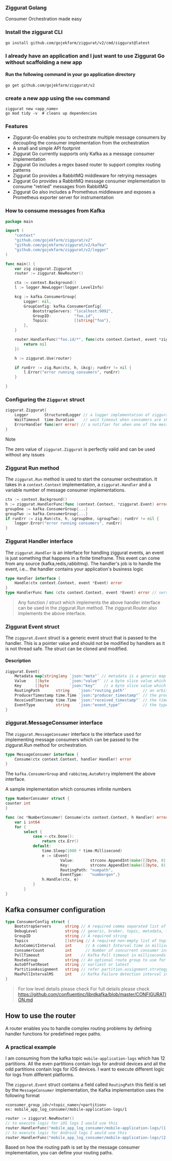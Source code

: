 ### Ziggurat Golang

Consumer Orchestration made easy

### Install the ziggurat CLI

```shell script
go install github.com/gojekfarm/ziggurat/v2/cmd/ziggurat@latest                                                                                                                                                    
```

### I already have an application and I just want to use Ziggurat Go without scaffolding a new app

#### Run the following command in your go application directory

```shell
go get github.com/gojekfarm/ziggurat/v2
```

### create a new app using the `new` command

```shell
ziggurat new <app_name>
go mod tidy -v  # cleans up dependencies
```

### Features

- Ziggurat-Go enables you to orchestrate multiple message consumers by decoupling the consumer implementation from the
  orchestration
- A small and simple API footprint
- Ziggurat Go currently supports only Kafka as a message consumer implementation
- Ziggurat Go includes a regex based router to support complex routing patterns
- Ziggurat Go provides a RabbitMQ middleware for retrying messages
- Ziggurat Go provides a RabbitMQ message consumer implementation to consume "retried" messages from RabbitMQ
- Ziggurat Go also includes a Prometheus middleware and exposes a Prometheus exporter server for instrumentation

### How to consume messages from Kafka

```go
package main

import (
	"context"
	"github.com/gojekfarm/ziggurat/v2"
	"github.com/gojekfarm/ziggurat/v2/kafka"
	"github.com/gojekfarm/ziggurat/v2/logger"
)

func main() {
	var zig ziggurat.Ziggurat
	router := ziggurat.NewRouter()

	ctx := context.Background()
	l := logger.NewLogger(logger.LevelInfo)

	kcg := kafka.ConsumerGroup{
		Logger: nil,
		GroupConfig: kafka.ConsumerConfig{
			BootstrapServers: "localhost:9092",
			GroupID:          "foo.id",
			Topics:           []string{"foo"},
		},
	}

	router.HandlerFunc("foo.id/*", func(ctx context.Context, event *ziggurat.Event) error {
		return nil
	})

	h := ziggurat.Use(router)

	if runErr := zig.Run(ctx, h, &kcg); runErr != nil {
		l.Error("error running consumers", runErr)
	}

}
```

### Configuring the `Ziggurat` struct

```go
ziggurat.Ziggurat{
    Logger       StructuredLogger // a logger implementation of ziggurat.StructuredLogger
    WaitTimeout  time.Duration    // wait timeout when consumers are shutdown
    ErrorHandler func(err error) // a notifier for when one of the message consumers is shutdown abruptly
}
```

> [!NOTE]  
> The zero value of `ziggurat.Ziggurat` is perfectly valid and can be used without any issues

### Ziggurat Run method

The `ziggurat.Run` method is used to start the consumer orchestration. It takes in a `context.Context` implementation,
a `ziggurat.Handler` and a variable number of message consumer implementations.

```go
ctx := context.Background()
h := ziggurat.HandlerFunc(func (context.Context, *ziggurat.Event) error {...})
groupOne := kafka.ConsumerGroup{...}
groupTwo := kafka.ConsumerGroup{...}
if runErr := zig.Run(ctx, h, &groupOne, &groupTwo); runErr != nil {
    logger.Error("error running consumers", runErr)
}
```

### Ziggurat Handler interface

The `ziggurat.Handler` is an interface for handling ziggurat events, an event is just something that happens in a finite
timeframe. This event can come from
any source (kafka,redis,rabbitmq). The handler's job is to handle the event, i.e... the handler contains your
application's business logic

```go
type Handler interface {
    Handle(ctx context.Context, event *Event) error
}
type HandlerFunc func (ctx context.Context, event *Event) error // serves as an adapter for normal functions to be used as handlers
```

> Any function / struct which implements the above handler interface can be used in the ziggurat.Run method. The
> ziggurat.Router also implements the above interface.

### Ziggurat Event struct

The `ziggurat.Event` struct is a generic event struct that is passed to the handler. This is a pointer value and should
not be modified by handlers as it is not thread safe. The struct can be cloned and modified.

#### Description

```go
ziggurat.Event{
    Metadata map[string]any `json:"meta"` // metadata is a generic map for storing event related info
    Value    []byte         `json:"value"` // a byte slice value which contains the actual message 
    Key      []byte         `json:"key"`   // a byte slice value which contains the actual key
    RoutingPath       string    `json:"routing_path"`       // an arbitrary string set by the message consumer implementation
    ProducerTimestamp time.Time `json:"producer_timestamp"` // the producer timestamp set by the message consumer implementation
    ReceivedTimestamp time.Time `json:"received_timestamp"` // the timestamp at which the message was ingested by the system, this is also set by the message consumer implementation
    EventType         string    `json:"event_type"`         // the type of event, ex:= kafka,rabbitmq, this is also set by the message consumer implementation
}

```

### ziggurat.MessageConsumer interface

The `ziggurat.MessageConsumer` interface is the interface used for implementing message consumers which can be passed to
the ziggurat.Run method for orchestration.

```go
type MessageConsumer interface {
    Consume(ctx context.Context, handler Handler) error
}
```

The `kafka.ConsumerGroup` and `rabbitmq.AutoRetry` implement the above interface.

A sample implementation which consumes infinite numbers
```go
type NumberConsumer struct {
counter int
}

func (nc *NumberConsumer) Consume(ctx context.Context, h Handler) error {
    var i int64
    for {
        select {
		    case <-ctx.Done():
                return ctx.Err()
            default:
                time.Sleep(1000 * time.Millisecond)
                e := &Event{
						Value:       strconv.AppendInt(make([]byte, 8), i, 10),
						Key:         strconv.AppendInt(make([]byte, 8), i, 10),
						RoutingPath: "numpath",
						EventType:   "numbergen",}	
				h.Handle(ctx, e)
			}
		}
}
```


## Kafka consumer configuration

```go
type ConsumerConfig struct {
    BootstrapServers      string // A required comma separated list of broker addresses
    DebugLevel            string // generic, broker, topic, metadata, feature, queue, msg, protocol, cgrp, security, fetch, interceptor, plugin, consumer, admin, eos, mock, assignor, conf, all
    GroupID               string // A required string 
    Topics                []string // A required non-empty list of topics to consume from
    AutoCommitInterval    int      // A commit Interval time in milliseconds
    ConsumerCount         int      // Number of concurrent consumer instances to consume from Kafka
    PollTimeout           int    // Kafka Poll timeout in milliseconds
    RouteGroup            string // An optional route group to use for routing purposes
    AutoOffsetReset       string // earliest or latest
    PartitionAssignment   string // refer partition.assignment.strategy https://github.com/confluentinc/librdkafka/blob/master/CONFIGURATION.md
    MaxPollIntervalMS     int    // Kafka Failure detection interval in milliseconds
}
```

> For low level details please check For full details please check
https://github.com/confluentinc/librdkafka/blob/master/CONFIGURATION.md

## How to use the router

A router enables you to handle complex routing problems by defining handler functions for predefined regex paths.

### A practical example

I am consuming from the kafka topic `mobile-application-logs` which has 12 partitions. All the even partitions contain
logs for android devices and all the odd partitions contain logs for iOS devices. I want to execute different logic for
logs from different platforms.

The `ziggurat.Event` struct contains a field called `RoutingPath` this field is set by the `MessageConsumer`
implementation, the Kafka implementation uses the following format

```text
<consumer_group_id>/<topic_name>/<partition> 
ex: mobile_app_log_consumer/mobile-application-logs/1
```

```go
router := ziggurat.NewRouter()
// to execute logic for iOS logs I would use this
router.HandlerFunc("mobile_app_log_consumer/mobile-application-logs/(1|3|5|7|9|11)", func (ctx, *ziggurat.Event) error {....})
// to execute logic for Android logs I would use this
router.HandlerFunc("mobile_app_log_consumer/mobile-application-logs/(2|4|6|8|10|12)", func (ctx, *ziggurat.Event) error {....})
```

Based on how the routing path is set by the message consumer implementation, you can define your routing paths.